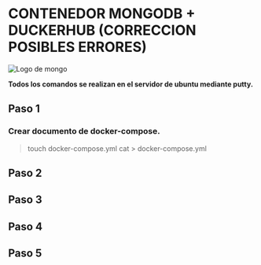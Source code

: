 # CONTENEDOR MONGODB + DUCKERHUB (CORRECCION POSIBLES ERRORES)
![Logo de mongo](https://www.openlogic.com/sites/default/files/image/2021-06/image-blog-openlogic-what-is-mongodb.png)

**Todos los comandos se realizan en el servidor de ubuntu mediante putty.**
## Paso 1 
### Crear documento de docker-compose.
> touch docker-compose.yml
> cat > docker-compose.yml
## Paso 2 
## Paso 3
## Paso 4
## Paso 5
